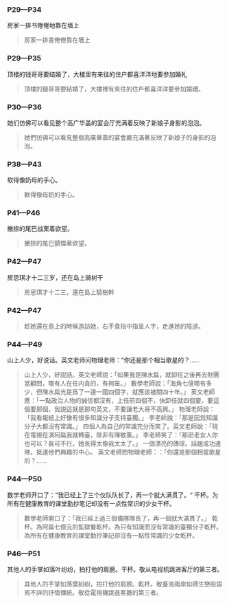 ### P29—P34
房家一排书倦倦地靠在墙上

>房家一排書倦倦靠在墻上

### P29—P35
顶楼的钱哥哥要结婚了，大楼里有来往的住户都喜洋洋地要参加婚礼

>頂樓的錢哥哥要結婚了，大樓裡有來往的住戶都喜洋洋要參加婚禮。

### P30—P36
她们仿佛可以看见整个高广华盖的宴会厅充满着反映了新娘子身影的泡泡。

>她們彷彿可以看見整個高廣華蓋的宴會廳充滿著反映了新娘子的身影的泡泡。

### P38—P43
软得像奶母的手心。

>軟得像母奶的手心。

### P41—P46
撇捺的尾巴战栗着欲望。

>撇捺的尾巴顫慄著欲望。

### P42—P47
房思琪才十二三岁，还在岛上骑树干

>房思琪才十二三，還在島上騎樹幹

### P42—P47

>趁她還在島上的時候造訪她，右手食指中指呈人字，走進她的陰道。

### P44—P49
山上人少，好说话。英文老师问物理老师：”你还是那个相当歌星的？……

>山上人少，好説話。英文老師說：「如果我是陳水扁，就卸任之後再去財團當顧問，哪有人在任内貪的，有夠笨。」 數學老師說：「海角七億哪有多少，但陳水扁光是爲了一邊一國四個字，就應該被關四十年。」 英文老師應：「一點政治人物的誠信都沒有，上任前四個不，快卸任就四個要，要這個要那個，我説這就是那句英文，不要讓老大哥不高興。」 物理老師說：「我看報紙上好像有很多知識分子支持臺獨。」 李老師說：「那是因爲知識分子大都沒有常識。」 四個人為自己的常識充分而笑了。英文老師說：「現在電視在演阿扁我就轉臺，除非有陳敏薰。」 李老師笑了：「那麽老女人你也可以？我可不行，她長得太像我太太了。」 一個漂亮的傳球。話題成功達陣。抵達他們興趣的中心。
>英文老師問物理老師：：「你還是那個相當歌星的？……

### P44—P50
数学老师开口了：”我已经上了三个仪队队长了，再一个就大满贯了。“ 干杯。为所有在健康教育的课堂勤抄笔记却没有一点性常识的少女干杯。

>數學老師開口了：「我已經上過三個儀隊隊長了，再一個就大滿貫了。」 乾杯。為阿扁七億元的監獄餐乾杯。為只有知識而沒有常識的臺獨分子乾杯。為所有在健康教育的課堂勤抄筆記卻沒有一點性常識的少女乾杯。

### P46—P51
其他人的手掌如落叶纷纷，拍打他的肩膀。干杯。敬从电视机跳进客厅的第三者。

>其他人的手掌如落葉紛紛，拍打他的肩膀。乾杯。敬臺海兩岸如師生戀般語焉不詳的抒情傳統。敬從電視機跳進客廳的第三者。
